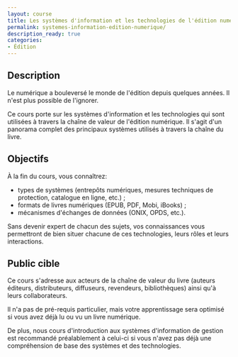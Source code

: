 ```yaml
---
layout: course
title: Les systèmes d'information et les technologies de l'édition numérique
permalink: systemes-information-edition-numerique/
description_ready: true
categories:
- Édition
---
```

## Description
Le numérique a bouleversé le monde de l'édition depuis quelques années. Il n'est plus possible de l'ignorer.

Ce cours porte sur les systèmes d'information et les technologies qui sont utilisées à travers la chaîne de valeur de l'édition numérique. Il s'agit d'un panorama complet des principaux systèmes utilisés à travers la chaîne du livre.

## Objectifs
À la fin du cours, vous connaîtrez:

* types de systèmes (entrepôts numériques, mesures techniques de protection, catalogue en ligne, etc.) ;
* formats de livres numériques (EPUB, PDF, Mobi, iBooks) ;
* mécanismes d'échanges de données (ONIX, OPDS, etc.).

Sans devenir expert de chacun des sujets, vos connaissances vous permettront de bien situer chacune de ces technologies, leurs rôles et leurs interactions.

## Public cible
Ce cours s'adresse aux acteurs de la chaîne de valeur du livre (auteurs éditeurs, distributeurs, diffuseurs, revendeurs, bibliothèques) ainsi qu'à leurs collaborateurs.

Il n'a pas de pré-requis particulier, mais votre apprentissage sera optimisé si vous avez déjà lu ou vu un livre numérique.

De plus, nous cours d'introduction aux systèmes d'information de gestion est recommandé préalablement à celui-ci si vous n'avez pas déjà une compréhension de base des systèmes et des technologies.
